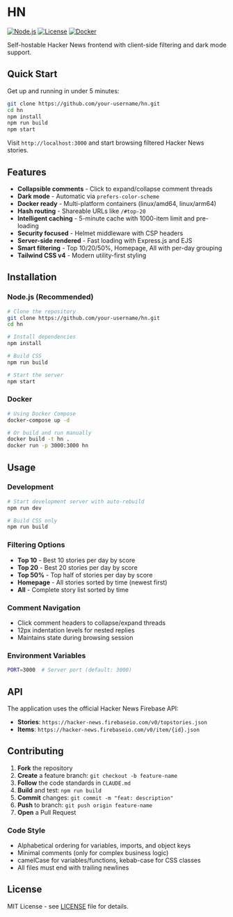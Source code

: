# HN

[![Node.js](https://img.shields.io/badge/node.js-22+-green.svg)](https://nodejs.org/)
[![License](https://img.shields.io/badge/license-MIT-blue.svg)](LICENSE)
[![Docker](https://img.shields.io/badge/docker-ready-blue.svg)](Dockerfile)

Self-hostable Hacker News frontend with client-side filtering and dark mode support.

## Quick Start

Get up and running in under 5 minutes:

```bash
git clone https://github.com/your-username/hn.git
cd hn
npm install
npm run build
npm start
```

Visit `http://localhost:3000` and start browsing filtered Hacker News stories.

## Features

- **Collapsible comments** - Click to expand/collapse comment threads
- **Dark mode** - Automatic via `prefers-color-scheme`
- **Docker ready** - Multi-platform containers (linux/amd64, linux/arm64)
- **Hash routing** - Shareable URLs like `/#top-20`
- **Intelligent caching** - 5-minute cache with 1000-item limit and pre-loading
- **Security focused** - Helmet middleware with CSP headers
- **Server-side rendered** - Fast loading with Express.js and EJS
- **Smart filtering** - Top 10/20/50%, Homepage, All with per-day grouping
- **Tailwind CSS v4** - Modern utility-first styling

## Installation

### Node.js (Recommended)

```bash
# Clone the repository
git clone https://github.com/your-username/hn.git
cd hn

# Install dependencies
npm install

# Build CSS
npm run build

# Start the server
npm start
```

### Docker

```bash
# Using Docker Compose
docker-compose up -d

# Or build and run manually
docker build -t hn .
docker run -p 3000:3000 hn
```

## Usage

### Development

```bash
# Start development server with auto-rebuild
npm run dev

# Build CSS only
npm run build
```

### Filtering Options

- **Top 10** - Best 10 stories per day by score
- **Top 20** - Best 20 stories per day by score  
- **Top 50%** - Top half of stories per day by score
- **Homepage** - All stories sorted by time (newest first)
- **All** - Complete story list sorted by time

### Comment Navigation

- Click comment headers to collapse/expand threads
- 12px indentation levels for nested replies
- Maintains state during browsing session

### Environment Variables

```bash
PORT=3000  # Server port (default: 3000)
```

## API

The application uses the official Hacker News Firebase API:

- **Stories**: `https://hacker-news.firebaseio.com/v0/topstories.json`
- **Items**: `https://hacker-news.firebaseio.com/v0/item/{id}.json`

## Contributing

1. **Fork** the repository
2. **Create** a feature branch: `git checkout -b feature-name`
3. **Follow** the code standards in `CLAUDE.md`
4. **Build** and test: `npm run build`
5. **Commit** changes: `git commit -m "feat: description"`
6. **Push** to branch: `git push origin feature-name`
7. **Open** a Pull Request

### Code Style

- Alphabetical ordering for variables, imports, and object keys
- Minimal comments (only for complex business logic)
- camelCase for variables/functions, kebab-case for CSS classes
- All files must end with trailing newlines

## License

MIT License - see [LICENSE](LICENSE) file for details.
